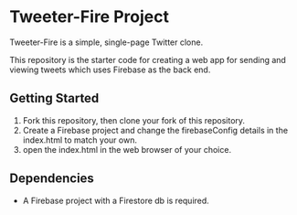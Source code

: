# Tweeter-Fire Project

Tweeter-Fire is a simple, single-page Twitter clone.

This repository is the starter code for creating a web app for sending and viewing tweets which uses Firebase as the back end.

## Getting Started

1. Fork this repository, then clone your fork of this repository.
2. Create a Firebase project and change the firebaseConfig details in the index.html to match your own.
3. open the index.html in the web browser of your choice.

## Dependencies

- A Firebase project with a Firestore db is required. 
